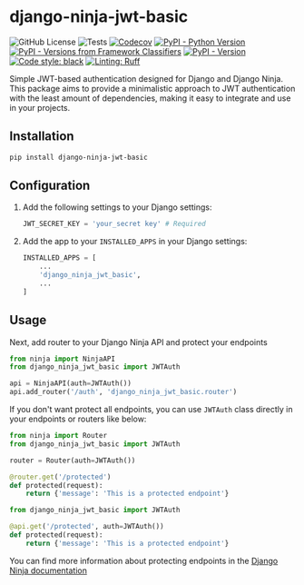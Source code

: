# django-ninja-jwt-basic

![GitHub License](https://img.shields.io/github/license/SpaceShaman/django-ninja-jwt-basic)
![Tests](https://img.shields.io/github/actions/workflow/status/SpaceShaman/django-ninja-jwt-basic/release.yml?label=tests)
[![Codecov](https://img.shields.io/codecov/c/github/SpaceShaman/django-ninja-jwt-basic)](https://codecov.io/gh/SpaceShaman/django-ninja-jwt-basic)
[![PyPI - Python Version](https://img.shields.io/pypi/pyversions/django-ninja-jwt-basic)](https://pypi.org/project/django-ninja-jwt-basic)
[![PyPI - Versions from Framework Classifiers](https://img.shields.io/pypi/frameworkversions/django/django-ninja-jwt-basic)](https://pypi.org/project/django-ninja-jwt-basic)
[![PyPI - Version](https://img.shields.io/pypi/v/django-ninja-jwt-basic)](https://pypi.org/project/django-ninja-jwt-basic)
[![Code style: black](https://img.shields.io/badge/code%20style-black-000000.svg)](https://github.com/psf/black)
[![Linting: Ruff](https://img.shields.io/endpoint?url=https://raw.githubusercontent.com/charliermarsh/ruff/main/assets/badge/v2.json)](https://github.com/astral-sh/ruff)

Simple JWT-based authentication designed for Django and Django Ninja. This package aims to provide a minimalistic approach to JWT authentication with the least amount of dependencies, making it easy to integrate and use in your projects.

## Installation

```bash
pip install django-ninja-jwt-basic
```

## Configuration

1. Add the following settings to your Django settings:

    ```python
    JWT_SECRET_KEY = 'your_secret key' # Required
    ```

2. Add the app to your `INSTALLED_APPS` in your Django settings:

    ```python
    INSTALLED_APPS = [
        ...
        'django_ninja_jwt_basic',
        ...
    ]
    ```

## Usage

Next, add router to your Django Ninja API and protect your endpoints

```python
from ninja import NinjaAPI
from django_ninja_jwt_basic import JWTAuth

api = NinjaAPI(auth=JWTAuth())
api.add_router('/auth', 'django_ninja_jwt_basic.router')
```

If you don't want protect all endpoints, you can use `JWTAuth` class directly in your endpoints or routers like below:

```python
from ninja import Router
from django_ninja_jwt_basic import JWTAuth

router = Router(auth=JWTAuth())

@router.get('/protected')
def protected(request):
    return {'message': 'This is a protected endpoint'}
```

``` python
from django_ninja_jwt_basic import JWTAuth

@api.get('/protected', auth=JWTAuth())
def protected(request):
    return {'message': 'This is a protected endpoint'}
```

You can find more information about protecting endpoints in the [Django Ninja documentation](https://django-ninja.dev/guides/authentication/)
